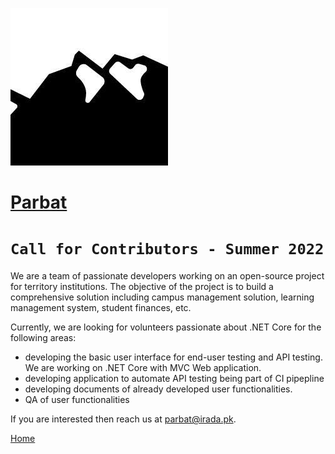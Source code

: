 ![logo](parbat.jpg)
# [Parbat](https://parbatpk.github.io/)

# `Call for Contributors - Summer 2022`

We are a team of passionate developers working on an open-source project for territory institutions. The objective of the project is to build a comprehensive solution including campus management solution, learning management system, student finances, etc.

Currently, we are looking for volunteers passionate about .NET Core for the following areas:

* developing the basic user interface for end-user testing and API testing. We are working on .NET Core with MVC Web application.
* developing application to automate API testing being part of CI pipepline
* developing documents of already developed user functionalities.
* QA of user functionalities

If you are interested then reach us at parbat@irada.pk. 

[Home](https://parbatpk.github.io/)
